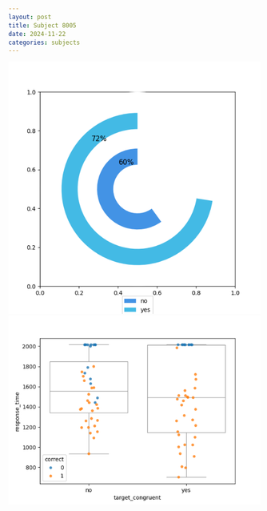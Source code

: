 ```yaml
---
layout: post
title: Subject 8005
date: 2024-11-22
categories: subjects
---
```


![](data/8005/run-7/8005_accuracy_target_congruence.png)
![](data/8005/run-7/8005_rt_congruence.png)

